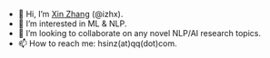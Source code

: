 - 👋 Hi, I’m [Xin Zhang](https://izhx.github.io/) (@izhx).
- 👀 I’m interested in ML & NLP.
- 💞️ I’m looking to collaborate on any novel NLP/AI research topics.
- 📫 How to reach me: hsinz(at)qq(dot)com.
<!-- - 🌱 I’m currently learning ... -->

<!---
izhx/izhx is a ✨ special ✨ repository because its `README.md` (this file) appears on your GitHub profile.
You can click the Preview link to take a look at your changes.
--->
